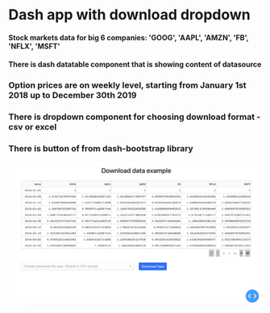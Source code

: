 # Dash app with download dropdown

#### Stock markets data for big 6 companies: 'GOOG', 'AAPL', 'AMZN', 'FB', 'NFLX', 'MSFT'

#### There is dash datatable component that is showing content of datasource

### Option prices are on weekly level, starting from January 1st 2018 up to December 30th 2019

### There is dropdown component for choosing download format - csv or excel

### There is button of from dash-bootstrap library 


![alt text](https://github.com/milanzmitrovic/dash-plotly-download-button/blob/main/dash-download-button.png)
